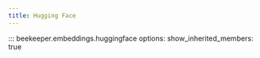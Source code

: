 ```yaml
---
title: Hugging Face
---
```


::: beekeeper.embeddings.huggingface
    options:
        show_inherited_members: true